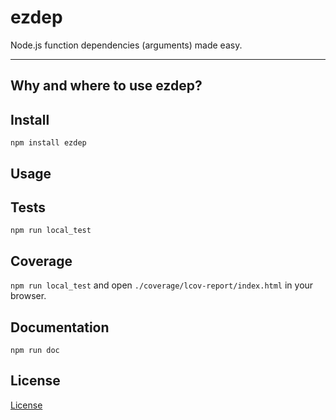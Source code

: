 ezdep
=====



Node.js function dependencies (arguments) made easy.

---


## Why and where to use ezdep?



## Install

`npm install ezdep`


## Usage



## Tests

`npm run local_test`


## Coverage

`npm run local_test` and open `./coverage/lcov-report/index.html` in your browser.


## Documentation

`npm run doc`


## License

[License ](https://github.com/opensoars/ezdep/blob/master/LICENSE)
